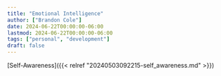 ```yaml
---
title: "Emotional Intelligence"
author: ["Brandon Cole"]
date: 2024-06-22T00:00:00-06:00
lastmod: 2024-06-22T00:00:00-06:00
tags: ["personal", "development"]
draft: false
---
```


[Self-Awareness]({{< relref "20240503092215-self_awareness.md" >}})
